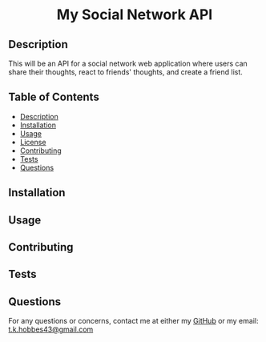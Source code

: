 <h1 align="center"> My Social Network API </h1>



## Description

This will be an API for a social network web application where users can share their thoughts, react to friends' thoughts, and create a friend list.

## Table of Contents
- [Description](#description)
- [Installation](#installation)
- [Usage](#usage)
- [License](#license)
- [Contributing](#contributing)
- [Tests](#tests)
- [Questions](#questions)

## Installation


## Usage


## Contributing


## Tests


## Questions
For any questions or concerns, contact me at either my [GitHub](https://github.com/tkhobbes43)
or my email: t.k.hobbes43@gmail.com